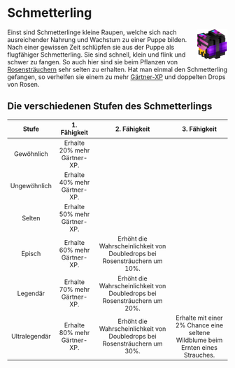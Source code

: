 # Schmetterling

<img align="right" width="70" eight="75" src="../../../assets/image/pets/Schmetterling.png">

Einst sind Schmetterlinge kleine Raupen, welche sich nach ausreichender Nahrung und Wachstum zu einer Puppe bilden. Nach einer gewissen Zeit schlüpfen sie aus der Puppe als flugfähiger Schmetterling. Sie sind schnell, klein und flink und schwer zu fangen. So auch hier sind sie beim Pflanzen von [Rosensträuchern](../../pages/pflanzen/rosen.md) sehr selten zu erhalten. Hat man einmal den Schmetterling gefangen, so verhelfen sie einem zu mehr [Gärtner-XP](../../pages/skills/gärtner.md) und doppelten Drops von Rosen.

## Die verschiedenen Stufen des Schmetterlings

| Stufe | 1. Fähigkeit | 2. Fähigkeit | 3. Fähigkeit |
|:-:|:-:|:-:|:-:|
| Gewöhnlich | Erhalte 20% mehr Gärtner-XP. |
| Ungewöhnlich | Erhalte 40% mehr Gärtner-XP. |
| Selten | Erhalte 50% mehr Gärtner-XP. |
| Episch | Erhalte 60% mehr Gärtner-XP. | Erhöht die Wahrscheinlichkeit von Doubledrops bei Rosensträuchern um 10%.|
| Legendär | Erhalte 70% mehr Gärtner-XP. | Erhöht die Wahrscheinlichkeit von Doubledrops bei Rosensträuchern um 20%. |
| Ultralegendär | Erhalte 80% mehr Gärtner-XP. | Erhöht die Wahrscheinlichkeit von Doubledrops bei Rosensträuchern um 30%. | Erhalte mit einer 2% Chance eine seltene Wildblume beim Ernten eines Strauches. |

